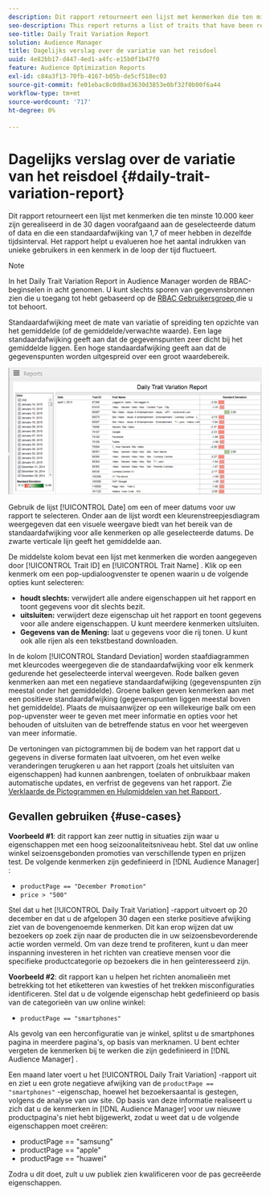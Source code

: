 ```yaml
---
description: Dit rapport retourneert een lijst met kenmerken die ten minste 10.000 keer zijn gerealiseerd in de 30 dagen voorafgaand aan de geselecteerde datum of data en die een standaardafwijking van 1,7 of meer hebben in dezelfde tijdsinterval. Het rapport helpt u evalueren hoe het aantal indrukken van unieke gebruikers in een kenmerk in de loop der tijd fluctueert.
seo-description: This report returns a list of traits that have been realized at least 10,000 times in the 30 days prior to the selected date(s) and have a standard deviation greater or equal to 1.7 in either direction over the same time interval. The report helps you evaluate how the number of impressions from unique users in a trait fluctuate over time.
seo-title: Daily Trait Variation Report
solution: Audience Manager
title: Dagelijks verslag over de variatie van het reisdoel
uuid: 4e82bb17-d447-4ed1-a4fc-e15b0f1b47f0
feature: Audience Optimization Reports
exl-id: c84a3f13-70fb-4167-b05b-de5cf518ec03
source-git-commit: fe01ebac8c0d0ad3630d3853e0bf32f0b00f6a44
workflow-type: tm+mt
source-wordcount: '717'
ht-degree: 0%

---
```


# Dagelijks verslag over de variatie van het reisdoel {#daily-trait-variation-report}

Dit rapport retourneert een lijst met kenmerken die ten minste 10.000 keer zijn gerealiseerd in de 30 dagen voorafgaand aan de geselecteerde datum of data en die een standaardafwijking van 1,7 of meer hebben in dezelfde tijdsinterval. Het rapport helpt u evalueren hoe het aantal indrukken van unieke gebruikers in een kenmerk in de loop der tijd fluctueert.

>[!NOTE]
>
>In het Daily Trait Variation Report in Audience Manager worden de RBAC-beginselen in acht genomen. U kunt slechts sporen van gegevensbronnen zien die u toegang tot hebt gebaseerd op de [ RBAC Gebruikersgroep ](/help/using/features/administration/administration-overview.md) die u tot behoort.

Standaardafwijking meet de mate van variatie of spreiding ten opzichte van het gemiddelde (of de gemiddelde/verwachte waarde). Een lage standaardafwijking geeft aan dat de gegevenspunten zeer dicht bij het gemiddelde liggen. Een hoge standaardafwijking geeft aan dat de gegevenspunten worden uitgespreid over een groot waardebereik.

![](assets/daily_trait_variation.png)

Gebruik de lijst [!UICONTROL Date] om een of meer datums voor uw rapport te selecteren. Onder aan de lijst wordt een kleurenstreepjesdiagram weergegeven dat een visuele weergave biedt van het bereik van de standaardafwijking voor alle kenmerken op alle geselecteerde datums. De zwarte verticale lijn geeft het gemiddelde aan.

De middelste kolom bevat een lijst met kenmerken die worden aangegeven door [!UICONTROL Trait ID] en [!UICONTROL Trait Name] . Klik op een kenmerk om een pop-updialoogvenster te openen waarin u de volgende opties kunt selecteren:

* **houdt slechts:** verwijdert alle andere eigenschappen uit het rapport en toont gegevens voor dit slechts bezit.
* **uitsluiten:** verwijdert deze eigenschap uit het rapport en toont gegevens voor alle andere eigenschappen. U kunt meerdere kenmerken uitsluiten.
* **Gegevens van de Mening:** laat u gegevens voor die rij tonen. U kunt ook alle rijen als een tekstbestand downloaden.

In de kolom [!UICONTROL Standard Deviation] worden staafdiagrammen met kleurcodes weergegeven die de standaardafwijking voor elk kenmerk gedurende het geselecteerde interval weergeven. Rode balken geven kenmerken aan met een negatieve standaardafwijking (gegevenspunten zijn meestal onder het gemiddelde). Groene balken geven kenmerken aan met een positieve standaardafwijking (gegevenspunten liggen meestal boven het gemiddelde). Plaats de muisaanwijzer op een willekeurige balk om een pop-upvenster weer te geven met meer informatie en opties voor het behouden of uitsluiten van de betreffende status en voor het weergeven van meer informatie.

De vertoningen van pictogrammen bij de bodem van het rapport dat u gegevens in diverse formaten laat uitvoeren, om het even welke veranderingen terugkeren u aan het rapport (zoals het uitsluiten van eigenschappen) had kunnen aanbrengen, toelaten of onbruikbaar maken automatische updates, en verfrist de gegevens van het rapport. Zie [ Verklaarde de Pictogrammen en Hulpmiddelen van het Rapport ](../../reporting/dynamic-reports/interactive-report-technology.md#icons-tools-explained).

## Gevallen gebruiken {#use-cases}

**Voorbeeld #1**: dit rapport kan zeer nuttig in situaties zijn waar u eigenschappen met een hoog seizoonaliteitsniveau hebt. Stel dat uw online winkel seizoensgebonden promoties van verschillende typen en prijzen test. De volgende kenmerken zijn gedefinieerd in [!DNL Audience Manager] :

* `productPage == "December Promotion"`
* `price > "500"`

Stel dat u het [!UICONTROL Daily Trait Variation] -rapport uitvoert op 20 december en dat u de afgelopen 30 dagen een sterke positieve afwijking ziet van de bovengenoemde kenmerken. Dit kan erop wijzen dat uw bezoekers op zoek zijn naar de producten die in uw seizoensbevorderende actie worden vermeld. Om van deze trend te profiteren, kunt u dan meer inspanning investeren in het richten van creatieve mensen voor die specifieke productcategorie op bezoekers die in hen geïnteresseerd zijn.

**Voorbeeld #2**: dit rapport kan u helpen het richten anomalieën met betrekking tot het etiketteren van kwesties of het trekken misconfiguraties identificeren. Stel dat u de volgende eigenschap hebt gedefinieerd op basis van de categorieën van uw online winkel:

* `productPage == "smartphones"`

Als gevolg van een herconfiguratie van je winkel, splitst u de smartphones pagina in meerdere pagina&#39;s, op basis van merknamen. U bent echter vergeten de kenmerken bij te werken die zijn gedefinieerd in [!DNL Audience Manager] .

Een maand later voert u het [!UICONTROL Daily Trait Variation] -rapport uit en ziet u een grote negatieve afwijking van de `productPage == "smartphones"` -eigenschap, hoewel het bezoekersaantal is gestegen, volgens de analyse van uw site. Op basis van deze informatie realiseert u zich dat u de kenmerken in [!DNL Audience Manager] voor uw nieuwe productpagina&#39;s niet hebt bijgewerkt, zodat u weet dat u de volgende eigenschappen moet creëren:

* productPage == &quot;samsung&quot;
* productPage == &quot;apple&quot;
* productPage == &quot;huawei&quot;

Zodra u dit doet, zult u uw publiek zien kwalificeren voor de pas gecreëerde eigenschappen.

